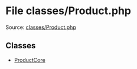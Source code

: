 File classes/Product.php
=========

Source: [classes/Product.php](https://github.com/PrestaShop/PrestaShop/blob/1.5.0.2/classes/Product.php)


Classes
-------

* [ProductCore](class.ProductCore.md)

